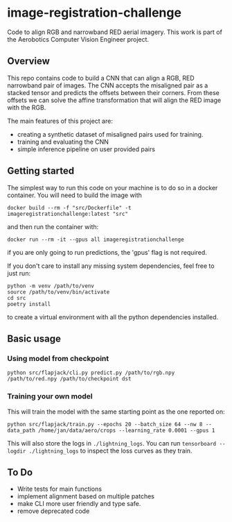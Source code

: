 # image-registration-challenge
Code to align RGB and narrowband RED aerial imagery. This work is part of the Aerobotics Computer Vision Engineer project.

## Overview

This repo contains code to build a CNN that can align a RGB, RED narrowband pair of images.
The CNN accepts the misaligned pair as a stacked tensor and predicts the offsets between their corners.
From these offsets we can solve the affine transformation that will align the RED image with the RGB.

The main features of this project are:
- creating a synthetic dataset of misaligned pairs used for training.
- training and evaluating the CNN
- simple inference pipeline on user provided pairs

## Getting started

The simplest way to run this code on your machine is to do so in a docker container.
You will need to build the image with
```
docker build --rm -f "src/Dockerfile" -t imageregistrationchallenge:latest "src"
```

and then run the container with:

```
docker run --rm -it --gpus all imageregistrationchallenge
```
if you are only going to run predictions, the 'gpus' flag is not required.

If you don't care to install any missing system dependencies, feel free to just run:
```
python -m venv /path/to/venv
source /path/to/venv/bin/activate
cd src
poetry install
```
to create a virtual environment with all the python dependencies installed.


## Basic usage


### Using model from checkpoint

```
python src/flapjack/cli.py predict.py /path/to/rgb.npy /path/to/red.npy /path/to/checkpoint dst
```

### Training your own model

This will train the model with the same starting point as the one reported on:

```
python src/flapjack/train.py --epochs 20 --batch_size 64 --nw 8 --data_path /home/jan/data/aero/crops --learning_rate 0.0001 --gpus 1
```

This will also store the logs in `./lightning_logs`.
You can run `tensorboard --logdir ./lightning_logs` to inspect the loss curves as they train.

## To Do

- Write tests for main functions
- implement alignment based on multiple patches
- make CLI more user friendly and type safe.
- remove deprecated code
